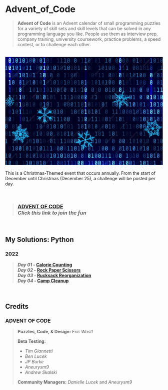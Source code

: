# Advent_of_Code
> **Advent of Code** is an Advent calendar of small programming puzzles for a variety of skill sets and skill levels that can be solved in any programming language you like. People use them as interview prep, company training, university coursework, practice problems, a speed contest, or to challenge each other.

<br>

<img src=https://github.com/Kyros0718/Advent_of_Code/blob/main/Media/Binary%20Codes%20and%20Snow%20Flakes_%20Landscape.png>

This is a Christmas-Themed event that occurs annually. From the start of December until Christmas (December 25), a challenge will be posted per day.

<br>

> ### [ADVENT OF CODE](https://adventofcode.com/)<br>_Click this link to join the fun_

<br>

## My Solutions: Python
### 2022 

> **_Day 01_ - [Calorie Counting](https://github.com/Kyros0718/Advent_of_Code/tree/main/Advent_2022/01-Calorie_Counting)**<br>
**_Day 02_ - [Rock Paper Scissors](https://github.com/Kyros0718/Advent_of_Code/tree/main/Advent_2022/02-Rock_Paper_Scissors)**<br>
**_Day 03_ - [Rucksack Reorganization](https://github.com/Kyros0718/Advent_of_Code/tree/main/Advent_2022/03-Rucksack_Reorganization)**<br>
**_Day 04_ - [Camp Cleanup](https://github.com/Kyros0718/Advent_of_Code/tree/main/Advent_2022/04-Camp_Cleanup)**<br>

<br>

## Credits
### ADVENT OF CODE 
> **Puzzles, Code, & Design:** _Eric Wastl_
>
> **Beta Testing:**
> - _Tim Giannetti_
> - _Ben Lucek_
> - _JP Burke_
> - _Aneurysm9_
> - _Andrew Skalski_
> 
> **Community Managers:** _Danielle Lucek_ and _Aneurysm9_
